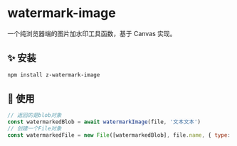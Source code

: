 # watermark-image

一个纯浏览器端的图片加水印工具函数，基于 Canvas 实现。

## ✨ 安装

```bash
npm install z-watermark-image
```
## 🚀 使用
```js
// 返回的是blob对象 
const watermarkedBlob = await watermarkImage(file, '文本文本')
// 创建一个File对象
const watermarkedFile = new File([watermarkedBlob], file.name, { type: file.type })
```